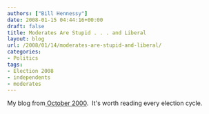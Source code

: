 ```yaml
---
authors: ["Bill Hennessy"]
date: 2008-01-15 04:44:16+00:00
draft: false
title: Moderates Are Stupid . . . and Liberal
layout: blog
url: /2008/01/14/moderates-are-stupid-and-liberal/
categories:
- Politics
tags:
- Election 2008
- independents
- moderates
---
```


My blog from[ October 2000](https://hennessysview.com/2000/10/16/beware-the-man-in-the-middle/).  It's worth reading every election cycle.
